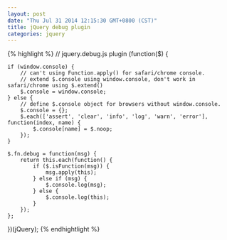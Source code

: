```yaml
---
layout: post
date: "Thu Jul 31 2014 12:15:30 GMT+0800 (CST)"
title: jQuery debug plugin
categories: jquery
---
```


{% highlight %}
// jquery.debug.js plugin
(function($) {

	if (window.console) {
		// can't using Function.apply() for safari/chrome console.
		// extend $.console using window.console, don't work in safari/chrome using $.extend()
		$.console = window.console;
	} else {
		// define $.console object for browsers without window.console.
		$.console = {};
		$.each(['assert', 'clear', 'info', 'log', 'warn', 'error'], function(index, name) {
			$.console[name] = $.noop;
		});
	}

	$.fn.debug = function(msg) {
		return this.each(function() {
			if ($.isFunction(msg)) {
				msg.apply(this);
            } else if (msg) {
				$.console.log(msg);
			} else {
				$.console.log(this);
			}
		});
	};

})(jQuery);
{% endhightlight %}

